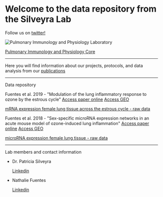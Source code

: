 # Welcome to the data repository from the Silveyra Lab


Follow us on [twitter!](https://twitter.com/silveyralab?lang=en)


![Pulmonary Immunology and Physiology Laboratory](https://lh3.googleusercontent.com/-Y-N5DQvxqv8/AAAAAAAAAAI/AAAAAAAAABM/Hed4RGZhtWs/s360-c-k-no/photo.jpg)

[Pulmonary Immunology and Physiology Core](http://www.pennstatehershey.org/web/pulmonary-core/home)


---------
Here you will find information about our projects, protocols, and data analysis from our [publications](http://www.ncbi.nlm.nih.gov/myncbi/browse/collection/43899845/?sort=date&direction=descending)


---------
Data repository

Fuentes et al. 2019 - "Modulation of the lung inflammatory response to ozone by the estrous cycle"
[Access paper online](https://physoc.onlinelibrary.wiley.com/doi/full/10.14814/phy2.14026) 
[Access GEO](https://www.ncbi.nlm.nih.gov/geo/query/acc.cgi?acc=GSE123276)

[mRNA expression female lung tissue across the estrous cycle - raw data](http://psilveyra.github.io/silveyralab/GA_RTPCR_Silveyra.xls)




Fuentes et al. 2018 - "Sex-specific microRNA expression networks in an acute mouse model of ozone-induced lung inflammation"
[Access paper online](https://bsd.biomedcentral.com/articles/10.1186/s13293-018-0177-7) 
[Access GEO](https://www.ncbi.nlm.nih.gov/geo/query/acc.cgi?acc=GSE111667)

[microRNA expression female lung tissue - raw data](http://psilveyra.github.io/silveyralab/miGA_RTPCR_Silveyra.xls)



---------

Lab members and contact information

* Dr. Patricia Silveyra 

     [Linkedin](https://www.linkedin.com/in/patriciasilveyra)
    

* Nathalie Fuentes

     [Linkedin](https://www.linkedin.com/in/nathaliefuentes)



